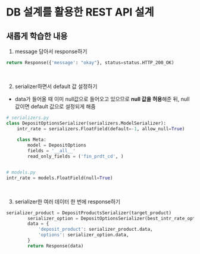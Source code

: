 # DB 설계를 활용한 REST API 설계



## 새롭게 학습한 내용

1. message 담아서 response하기
```python
return Response({'message': "okay"}, status=status.HTTP_200_OK)
```

<br>

2. serializer하면서 default 값 설정하기
- data가 들어올 때 이미 null값으로 들어오고 있으므로 **null 값을 허용**해준 뒤, null 값이면 default 값으로 설정되게 해줌
```python
# serializers.py
class DepositOptionsSerializer(serializers.ModelSerializer):
    intr_rate = serializers.FloatField(default=-1, allow_null=True)
    
    class Meta:
        model = DepositOptions
        fields = '__all__'
        read_only_fields = ('fin_prdt_cd', )


# models.py
intr_rate = models.FloatField(null=True)
```

<br>

3. serializer한 여러 데이터 한 번에 response하기
```python
serializer_product = DepositProductsSerializer(target_product)
        serializer_option = DepositOptionsSerializer(best_intr_rate_option)
        data = {
            'deposit_product': serializer_product.data,
            'options': serializer_option.data,
        }
        return Response(data)
```